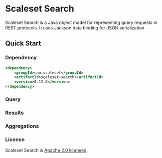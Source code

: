 Scaleset Search
==============

Scaleset Search is a Java object model for representing query requests in REST protocols.  It uses Jackson data binding
for JSON serialization.

Quick Start
-----------

### Dependency

```xml
<dependency>
    <groupId>com.scaleset</groupId>
    <artifactId>scaleset-search</artifactId>
    <version>0.12.0</version>
</dependency>
```

### Query


### Results


### Aggregations

### License

Scaleset Search is [Apache 2.0 licensed](http://www.apache.org/licenses/LICENSE-2.0.html).
